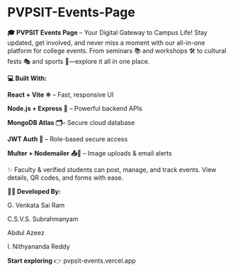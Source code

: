 # PVPSIT-Events-Page
**🎓 PVPSIT Events Page** – Your Digital Gateway to Campus Life! Stay updated, get involved, and never miss a moment with our all-in-one platform for college events. From seminars 📚 and workshops 🛠️ to cultural fests 🎭 and sports 🏅—explore it all in one place.

**💻 Built With:**

**React + Vite ⚛️** – Fast, responsive UI

**Node.js + Express 🚀** – Powerful backend APIs

**MongoDB Atlas 🗂️**– Secure cloud database 

**JWT Auth 🔐** – Role-based secure access 

**Multer + Nodemailer 📤📧** – Image uploads & email alerts

✨ Faculty & verified students can post, manage, and track events. View details, QR codes, and forms with ease.

**👨‍💻 Developed By:**

G. Venkata Sai Ram

C.S.V.S. Subrahmanyam

Abdul Azeez

I. Nithyananda Reddy


**Start exploring** 👉 pvpsit-events.vercel.app
